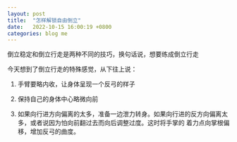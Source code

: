 ```yaml
---
layout: post
title:  "怎样解锁自由倒立"
date:   2022-10-15 16:00:19 +0800
categories: blog me
---
```


倒立稳定和倒立行走是两种不同的技巧，换句话说，想要练成倒立行走

今天想到了倒立行走的特殊感觉，从下往上说：

1. 手臂要略内收，让身体呈现一个反弓的样子

2. 保持自己的身体中心略微向前

3. 如果向行进方向偏离的太多，准备一边泄力转身。如果向行进的反方向偏离太多，或者说因为怕向前翻过去而向后调整过度。这时将手掌的
着力点向掌根偏移，增加反弓的曲度。